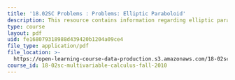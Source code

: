 ```yaml
---
title: '18.02SC Problems : Problems: Elliptic Paraboloid'
description: This resource contains information regarding elliptic paraboloid.
type: course
layout: pdf
uid: fe168079318988d439420b1204a09ce4
file_type: application/pdf
file_location: >-
  https://open-learning-course-data-production.s3.amazonaws.com/18-02sc-multivariable-calculus-fall-2010/fe168079318988d439420b1204a09ce4_MIT18_02SC_pb_41_quest.pdf
course_id: 18-02sc-multivariable-calculus-fall-2010
---
```

